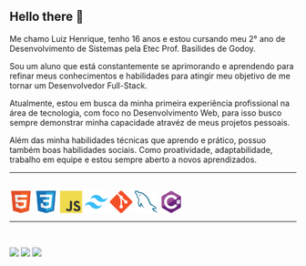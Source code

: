 ## Hello there 👋

Me chamo Luiz Henrique, tenho 16 anos e estou cursando meu 2° ano de Desenvolvimento de Sistemas pela Etec Prof. Basilides de Godoy. 

Sou um aluno que está constantemente se aprimorando e aprendendo para refinar meus conhecimentos e habilidades para atingir meu objetivo de me tornar um Desenvolvedor Full-Stack.

Atualmente, estou em busca da minha primeira experiência profissional na área de tecnologia, com foco no Desenvolvimento Web, para isso busco sempre demonstrar minha capacidade atravéz de meus projetos pessoais.

Além das minha habilidades técnicas que aprendo e prático, possuo também boas habilidades sociais. Como proatividade, adaptabilidade, trabalho em equipe e estou sempre aberto a novos aprendizados.

<hr>

<div style="display: inline_block"><br>
  <img align="center" alt="HTML" height="40" width="40" src="https://raw.githubusercontent.com/devicons/devicon/master/icons/html5/html5-original.svg">
  <img align="center" alt="CSS" height="40" width="40" src="https://raw.githubusercontent.com/devicons/devicon/master/icons/css3/css3-original.svg">
  <img align="center" alt="Javacript" height="40" width="40" src="https://raw.githubusercontent.com/devicons/devicon/master/icons/javascript/javascript-original.svg">
  <img align="center" alt="Tailwind" height="40" width="40" src="https://raw.githubusercontent.com/devicons/devicon/master/icons/tailwindcss/tailwindcss-original.svg">
  <img align="center" alt="Tailwind" height="40" width="40" src="https://raw.githubusercontent.com/devicons/devicon/master/icons/git/git-original.svg">
  <img align="center" alt="Tailwind" height="40" width="40" src="https://raw.githubusercontent.com/devicons/devicon/master/icons/mysql/mysql-original.svg">
  <img align="center" alt="Csharp" height="40" width="40" src="https://raw.githubusercontent.com/devicons/devicon/master/icons/csharp/csharp-original.svg">
</div> 

<hr>
<div><br>
 
  <a href="https://www.instagram.com/luizaraujo_farias/" target="_blank"><img src="https://img.shields.io/badge/-Instagram-%23E4405F?style=for-the-badge&logo=instagram&logoColor=white" target="_blank"></a>
  <a href = "https://mail.google.com/mail/u/0/?tab=rm&ogbl#inbox"><img src="https://img.shields.io/badge/-Gmail-%23333?style=for-the-badge&logo=gmail&logoColor=white" target="_blank"></a>
  <a href="https://www.linkedin.com/in/luiz-henrique-araujo-farias-95050731b/" target="_blank"><img src="https://img.shields.io/badge/-LinkedIn-%230077B5?style=for-the- badge&logo=linkedin&logoColor=white" target="_blank"></a> 
  
</div>
